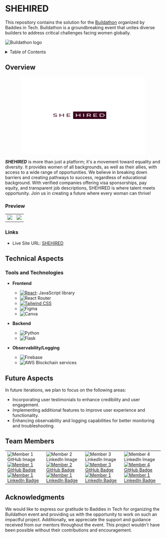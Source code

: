 # SHEHIRED

This repository contains the solution for the [Buildathon](https://www.baddiesintech.com/buildathon) organized by Baddies in Tech. Buildathon is a groundbreaking event that unites diverse builders to address critical challenges facing women globally.

![Buildathon logo](https://assets-global.website-files.com/61feaeaa52128ab2ccab4143/65ad67e1bde0d3879d57098a_Dark%20Buildathon%20Logo%20(2).svg)

<details>
<summary> Table of Contents </summary>

- [Overview](#overview)
  - [Preview](#preview)
  - [Links](#links)
- [Technical Aspects](#technical-aspects)
  - [Tools & Technologies](#tools-and-technologies)
- [Future Aspects](#future-aspects)
- [Team Members](#team-members)
- [Acknowledgments](#acknowledgments)

</details>

## Overview

<p align="center"><img src="/frontend/src/images/logo1.png" alt="SheHired Logo" width="400" height="250"></p>

**_SHEHIRED_** is more than just a platform; it's a movement toward equality and diversity. It provides women of all backgrounds, as well as their allies, with access to a wide range of opportunities. We believe in breaking down barriers and creating pathways to success, regardless of educational background. With verified companies offering visa sponsorships, pay equity, and transparent job descriptions, SHEHIRED is where talent meets opportunity. Join us in creating a future where every woman can thrive!

  ### Preview

  <table>
    <tr>
      <td width="50%">
        <img src="https://github.com/mariliah/SheHired/assets/49182604/9012b7ce-6074-4413-a4c4-003e9448d4fb" >
      </td>
      <td width="50%">
        <img src="https://github.com/mariliah/SheHired/assets/49182604/0c8928f7-6787-4418-bab3-5ef3c892eb7d" >
      </td>
    </tr>
  </table>

  ### Links
  
  - Live Site URL: [SHEHIRED]()

## Technical Aspects

 ### Tools and Technologies
  - **Frontend**
    - [![React](https://img.shields.io/badge/React-20232A?style=for-the-badge&logo=react&logoColor=61DAFB)](https://reactjs.org/): JavaScript library
    - ![React Router](https://img.shields.io/badge/React_Router-CA4245?style=for-the-badge&logo=react-router&logoColor=white)
    - [![Tailwind CSS](https://img.shields.io/badge/Tailwind_CSS-38B2AC?style=for-the-badge&logo=tailwind-css&logoColor=white)](https://tailwindcss.com/)
    - ![Figma](https://img.shields.io/badge/Figma-F24E1E?style=for-the-badge&logo=figma&logoColor=white)
    - ![Canva](https://img.shields.io/badge/Canva-%2300C4CC.svg?&style=for-the-badge&logo=Canva&logoColor=white)
  
  - **Backend** 
    - ![Python](https://img.shields.io/badge/Python-FFD43B?style=for-the-badge&logo=python&logoColor=blue)
    - ![Flask](https://img.shields.io/badge/Flask-000000?style=for-the-badge&logo=flask&logoColor=white)

  - **Observability/Logging**
    - ![Firebase](https://img.shields.io/badge/firebase-ffca28?style=for-the-badge&logo=firebase&logoColor=black)
    - ![AWS](https://img.shields.io/badge/Amazon_AWS-FF9900?style=for-the-badge&logo=amazonaws&logoColor=white) Blockchain services

## Future Aspects

In future iterations, we plan to focus on the following areas:

- Incorporating user testimonials to enhance credibility and user engagement.
- Implementing additional features to improve user experience and functionality.
- Enhancing observability and logging capabilities for better monitoring and troubleshooting.

## Team Members
<table>
  <tr>
    <td width="25%">
      <div>
        <img src="https://media.licdn.com/dms/image/D5603AQFg-YJCdaOrsQ/profile-displayphoto-shrink_400_400/0/1703369416574?e=1715212800&v=beta&t=nGTwcbf8dRnB1zkARji_RGT4UGmiN02jnLR9LZ2IjRQ" alt="Member 1 GitHub Image">
        <a href="https://github.com/mariliah">
          <img src="https://img.shields.io/badge/GitHub-100000?style=for-the-badge&logo=github&logoColor=white" alt="Member 1 GitHub Badge">
        </a>
        <a href="https://www.linkedin.com/in/mariliahquz/">
          <img src="https://img.shields.io/badge/LinkedIn-0077B5?style=for-the-badge&logo=linkedin&logoColor=white" alt="Member 1 LinkedIn Badge">
        </a>
      </div>
    </td>
    <td width="25%">
      <img src="https://media.licdn.com/dms/image/D5635AQEqBayYYsHP9g/profile-framedphoto-shrink_400_400/0/1709672049761?e=1710342000&v=beta&t=eoje9RLEWedTnxrvOP6x32PLK9s2Mswi7zgNx48C3Xs" alt="Member 2 LinkedIn Image">
      <a href="https://github.com/scampuzano7">
        <img src="https://img.shields.io/badge/GitHub-100000?style=for-the-badge&logo=github&logoColor=white" alt="Member 2 GitHub Badge">
      </a>
      <a href="https://www.linkedin.com/in/sandraicampuzano/">
          <img src="https://img.shields.io/badge/LinkedIn-0077B5?style=for-the-badge&logo=linkedin&logoColor=white" alt="Member 1 LinkedIn Badge">
        </a>
    </td>
    <td width="25%">
      <img src="https://media.licdn.com/dms/image/D5603AQH0BoHU0lE2BA/profile-displayphoto-shrink_400_400/0/1683040150649?e=1715212800&v=beta&t=dU7s_yRvr804_Ii_v6P82bSNHsm_AChavxVjNPyn-14" alt="Member 3 LinkedIn Image">
      <a href="https://github.com/TaylorDJones11">
        <img src="https://img.shields.io/badge/GitHub-100000?style=for-the-badge&logo=github&logoColor=white" alt="Member 3 GitHub Badge">
      </a>
      <a href="https://www.linkedin.com/in/-taylor-d-jones/">
          <img src="https://img.shields.io/badge/LinkedIn-0077B5?style=for-the-badge&logo=linkedin&logoColor=white" alt="Member 1 LinkedIn Badge">
        </a>
    </td>
    <td width="25%">
      <img src="https://media.licdn.com/dms/image/D4E03AQEq6VF-ys2EUA/profile-displayphoto-shrink_400_400/0/1696952410493?e=1715212800&v=beta&t=Iwyf_CxaFvrVMXva0qTp-ganZzUv_LuL1a2KOuKrGIc" alt="Member 4 LinkedIn Image">
      <a href="https://github.com/amelia2802">
        <img src="https://img.shields.io/badge/GitHub-100000?style=for-the-badge&logo=github&logoColor=white" alt="Member 4 GitHub Badge">
      </a>
      <a href="https://www.linkedin.com/in/ameliadutta/">
          <img src="https://img.shields.io/badge/LinkedIn-0077B5?style=for-the-badge&logo=linkedin&logoColor=white" alt="Member 1 LinkedIn Badge">
        </a>
    </td>
  </tr>
</table>

## Acknowledgments

We would like to express our gratitude to Baddies in Tech for organizing the Buildathon event and providing us with the opportunity to work on such an impactful project. Additionally, we appreciate the support and guidance received from our mentors throughout the event. This project wouldn't have been possible without their contributions and encouragement.
